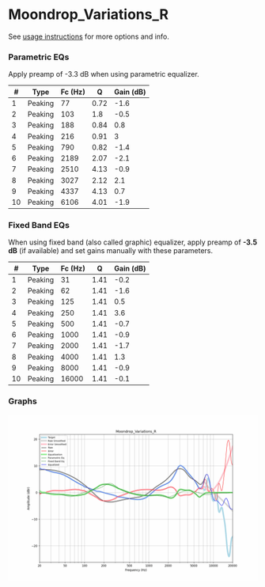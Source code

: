 # Moondrop_Variations_R
See [usage instructions](https://github.com/jaakkopasanen/AutoEq#usage) for more options and info.

### Parametric EQs
Apply preamp of -3.3 dB when using parametric equalizer.

|   # | Type    |   Fc (Hz) |    Q |   Gain (dB) |
|-----|---------|-----------|------|-------------|
|   1 | Peaking |        77 | 0.72 |        -1.6 |
|   2 | Peaking |       103 | 1.8  |        -0.5 |
|   3 | Peaking |       188 | 0.84 |         0.8 |
|   4 | Peaking |       216 | 0.91 |         3   |
|   5 | Peaking |       790 | 0.82 |        -1.4 |
|   6 | Peaking |      2189 | 2.07 |        -2.1 |
|   7 | Peaking |      2510 | 4.13 |        -0.9 |
|   8 | Peaking |      3027 | 2.12 |         2.1 |
|   9 | Peaking |      4337 | 4.13 |         0.7 |
|  10 | Peaking |      6106 | 4.01 |        -1.9 |

### Fixed Band EQs
When using fixed band (also called graphic) equalizer, apply preamp of **-3.5 dB** (if available) and set gains manually with these parameters.

|   # | Type    |   Fc (Hz) |    Q |   Gain (dB) |
|-----|---------|-----------|------|-------------|
|   1 | Peaking |        31 | 1.41 |        -0.2 |
|   2 | Peaking |        62 | 1.41 |        -1.6 |
|   3 | Peaking |       125 | 1.41 |         0.5 |
|   4 | Peaking |       250 | 1.41 |         3.6 |
|   5 | Peaking |       500 | 1.41 |        -0.7 |
|   6 | Peaking |      1000 | 1.41 |        -0.9 |
|   7 | Peaking |      2000 | 1.41 |        -1.7 |
|   8 | Peaking |      4000 | 1.41 |         1.3 |
|   9 | Peaking |      8000 | 1.41 |        -0.9 |
|  10 | Peaking |     16000 | 1.41 |        -0.1 |

### Graphs
![](./Moondrop_Variations_R.png)
